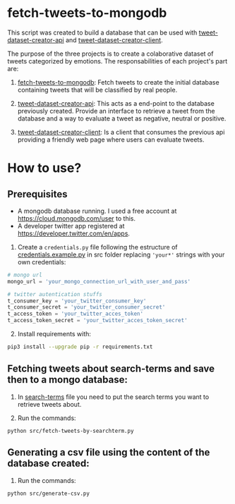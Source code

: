 # fetch-tweets-to-mongodb

This script was created to build a database that can be used with [tweet-dataset-creator-api](https://github.com/Juliano-rb/tweet-dataset-creator-api) and [tweet-dataset-creator-client](https://github.com/Juliano-rb/tweet-dataset-creator-client).

The purpose of the three projects is to create a colaborative dataset of tweets categorized by emotions. The responsabilities of each project's part are:

1. [fetch-tweets-to-mongodb](https://github.com/Juliano-rb/fetch-tweets-to-mongodb): Fetch tweets to create the initial database containing tweets that will be classified by real people.

2. [tweet-dataset-creator-api](https://github.com/Juliano-rb/tweet-dataset-creator-api): This acts as a end-point to the database previously created. Provide an interface to retrieve a tweet from the database and a way to evaluate a tweet as negative, neutral or positive.

3. [tweet-dataset-creator-client](https://github.com/Juliano-rb/tweet-dataset-creator-client): Is a client that consumes the previous api providing a friendly web page where users can evaluate tweets.

# How to use?
## Prerequisites
* A mongodb database running. I used a free account at https://cloud.mongodb.com/user to this.
* A developer twitter app registered at https://developer.twitter.com/en/apps.

1. Create a ``credentials.py`` file following the estructure of [credentials.example.py](src/credentials.example.py) in src folder replacing `'your*'` strings with your own credentials:

```python
# mongo url
mongo_url = 'your_mongo_connection_url_with_user_and_pass'

# twitter autentication stuffs
t_consumer_key = 'your_twitter_consumer_key'
t_consumer_secret = 'your_twitter_consumer_secret'
t_access_token = 'your_twitter_acces_token'
t_access_token_secret = 'your_twitter_acces_token_secret'
```

2. Install requirements with:
```bash
pip3 install --upgrade pip -r requirements.txt
```
## Fetching tweets about search-terms and save then to a mongo database:

1. In [search-terms](src/search-terms) file you need to put the search terms you want to retrieve tweets about.

2. Run the commands:
```
python src/fetch-tweets-by-searchterm.py
```

## Generating a csv file using the content of the database created:

1. Run the commands:
```
python src/generate-csv.py  
```